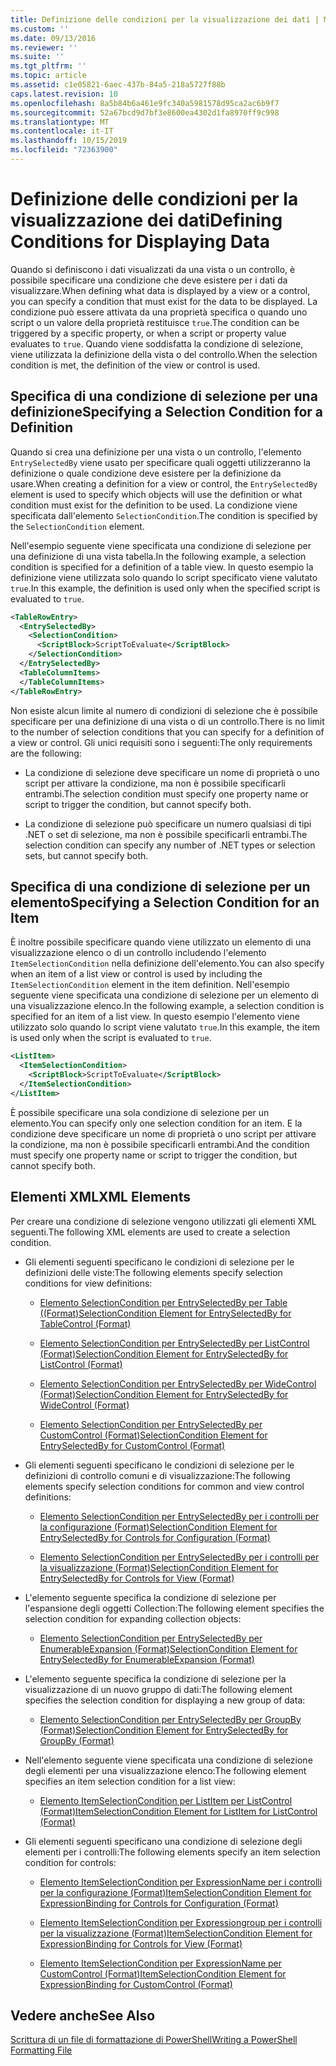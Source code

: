 ```yaml
---
title: Definizione delle condizioni per la visualizzazione dei dati | Microsoft Docs
ms.custom: ''
ms.date: 09/13/2016
ms.reviewer: ''
ms.suite: ''
ms.tgt_pltfrm: ''
ms.topic: article
ms.assetid: c1e05821-6aec-437b-84a5-218a5727f88b
caps.latest.revision: 10
ms.openlocfilehash: 8a5b84b6a461e9fc340a5981578d95ca2ac6b9f7
ms.sourcegitcommit: 52a67bcd9d7bf3e8600ea4302d1fa8970ff9c998
ms.translationtype: MT
ms.contentlocale: it-IT
ms.lasthandoff: 10/15/2019
ms.locfileid: "72363900"
---
```

# <a name="defining-conditions-for-displaying-data"></a><span data-ttu-id="24817-102">Definizione delle condizioni per la visualizzazione dei dati</span><span class="sxs-lookup"><span data-stu-id="24817-102">Defining Conditions for Displaying Data</span></span>

<span data-ttu-id="24817-103">Quando si definiscono i dati visualizzati da una vista o un controllo, è possibile specificare una condizione che deve esistere per i dati da visualizzare.</span><span class="sxs-lookup"><span data-stu-id="24817-103">When defining what data is displayed by a view or a control, you can specify a condition that must exist for the data to be displayed.</span></span> <span data-ttu-id="24817-104">La condizione può essere attivata da una proprietà specifica o quando uno script o un valore della proprietà restituisce `true`.</span><span class="sxs-lookup"><span data-stu-id="24817-104">The condition can be triggered by a specific property, or when a script or property value evaluates to `true`.</span></span> <span data-ttu-id="24817-105">Quando viene soddisfatta la condizione di selezione, viene utilizzata la definizione della vista o del controllo.</span><span class="sxs-lookup"><span data-stu-id="24817-105">When the selection condition is met, the definition of the view or control is used.</span></span>

## <a name="specifying-a-selection-condition-for-a-definition"></a><span data-ttu-id="24817-106">Specifica di una condizione di selezione per una definizione</span><span class="sxs-lookup"><span data-stu-id="24817-106">Specifying a Selection Condition for a Definition</span></span>

<span data-ttu-id="24817-107">Quando si crea una definizione per una vista o un controllo, l'elemento `EntrySelectedBy` viene usato per specificare quali oggetti utilizzeranno la definizione o quale condizione deve esistere per la definizione da usare.</span><span class="sxs-lookup"><span data-stu-id="24817-107">When creating a definition for a view or control, the `EntrySelectedBy` element is used to specify which objects will use the definition or what condition must exist for the definition to be used.</span></span> <span data-ttu-id="24817-108">La condizione viene specificata dall'elemento `SelectionCondition`.</span><span class="sxs-lookup"><span data-stu-id="24817-108">The condition is specified by the `SelectionCondition` element.</span></span>

<span data-ttu-id="24817-109">Nell'esempio seguente viene specificata una condizione di selezione per una definizione di una vista tabella.</span><span class="sxs-lookup"><span data-stu-id="24817-109">In the following example, a selection condition is specified for a definition of a table view.</span></span> <span data-ttu-id="24817-110">In questo esempio la definizione viene utilizzata solo quando lo script specificato viene valutato `true`.</span><span class="sxs-lookup"><span data-stu-id="24817-110">In this example, the definition is used only when the specified script is evaluated to `true`.</span></span>

```xml
<TableRowEntry>
  <EntrySelectedBy>
    <SelectionCondition>
      <ScriptBlock>ScriptToEvaluate</ScriptBlock>
    </SelectionCondition>
  </EntrySelectedBy>
  <TableColumnItems>
  </TableColumnItems>
</TableRowEntry>

```

<span data-ttu-id="24817-111">Non esiste alcun limite al numero di condizioni di selezione che è possibile specificare per una definizione di una vista o di un controllo.</span><span class="sxs-lookup"><span data-stu-id="24817-111">There is no limit to the number of selection conditions that you can specify for a definition of a view or control.</span></span> <span data-ttu-id="24817-112">Gli unici requisiti sono i seguenti:</span><span class="sxs-lookup"><span data-stu-id="24817-112">The only requirements are the following:</span></span>

- <span data-ttu-id="24817-113">La condizione di selezione deve specificare un nome di proprietà o uno script per attivare la condizione, ma non è possibile specificarli entrambi.</span><span class="sxs-lookup"><span data-stu-id="24817-113">The selection condition must specify one property name or script to trigger the condition, but cannot specify both.</span></span>

- <span data-ttu-id="24817-114">La condizione di selezione può specificare un numero qualsiasi di tipi .NET o set di selezione, ma non è possibile specificarli entrambi.</span><span class="sxs-lookup"><span data-stu-id="24817-114">The selection condition can specify any number of .NET types or selection sets, but cannot specify both.</span></span>

## <a name="specifying-a-selection-condition-for-an-item"></a><span data-ttu-id="24817-115">Specifica di una condizione di selezione per un elemento</span><span class="sxs-lookup"><span data-stu-id="24817-115">Specifying a Selection Condition for an Item</span></span>

<span data-ttu-id="24817-116">È inoltre possibile specificare quando viene utilizzato un elemento di una visualizzazione elenco o di un controllo includendo l'elemento `ItemSelectionCondition` nella definizione dell'elemento.</span><span class="sxs-lookup"><span data-stu-id="24817-116">You can also specify when an item of a list view or control is used by including the `ItemSelectionCondition` element in the item definition.</span></span> <span data-ttu-id="24817-117">Nell'esempio seguente viene specificata una condizione di selezione per un elemento di una visualizzazione elenco.</span><span class="sxs-lookup"><span data-stu-id="24817-117">In the following example, a selection condition is specified for an item of a list view.</span></span> <span data-ttu-id="24817-118">In questo esempio l'elemento viene utilizzato solo quando lo script viene valutato `true`.</span><span class="sxs-lookup"><span data-stu-id="24817-118">In this example, the item is used only when the script is evaluated to `true`.</span></span>

```xml
<ListItem>
  <ItemSelectionCondition>
    <ScriptBlock>ScriptToEvaluate</ScriptBlock>
  </ItemSelectionCondition>
</ListItem>

```

<span data-ttu-id="24817-119">È possibile specificare una sola condizione di selezione per un elemento.</span><span class="sxs-lookup"><span data-stu-id="24817-119">You can specify only one selection condition for an item.</span></span> <span data-ttu-id="24817-120">E la condizione deve specificare un nome di proprietà o uno script per attivare la condizione, ma non è possibile specificarli entrambi.</span><span class="sxs-lookup"><span data-stu-id="24817-120">And the condition must specify one property name or script to trigger the condition, but cannot specify both.</span></span>

## <a name="xml-elements"></a><span data-ttu-id="24817-121">Elementi XML</span><span class="sxs-lookup"><span data-stu-id="24817-121">XML Elements</span></span>

 <span data-ttu-id="24817-122">Per creare una condizione di selezione vengono utilizzati gli elementi XML seguenti.</span><span class="sxs-lookup"><span data-stu-id="24817-122">The following XML elements are used to create a selection condition.</span></span>

- <span data-ttu-id="24817-123">Gli elementi seguenti specificano le condizioni di selezione per le definizioni delle viste:</span><span class="sxs-lookup"><span data-stu-id="24817-123">The following elements specify selection conditions for view definitions:</span></span>

    - [<span data-ttu-id="24817-124">Elemento SelectionCondition per EntrySelectedBy per Table ((Format)</span><span class="sxs-lookup"><span data-stu-id="24817-124">SelectionCondition Element for EntrySelectedBy for TableControl (Format)</span></span>](./selectioncondition-element-for-entryselectedby-for-tablecontrol-format.md)

    - [<span data-ttu-id="24817-125">Elemento SelectionCondition per EntrySelectedBy per ListControl (Format)</span><span class="sxs-lookup"><span data-stu-id="24817-125">SelectionCondition Element for EntrySelectedBy for ListControl (Format)</span></span>](./selectioncondition-element-for-entryselectedby-for-listcontrol-format.md)

    - [<span data-ttu-id="24817-126">Elemento SelectionCondition per EntrySelectedBy per WideControl (Format)</span><span class="sxs-lookup"><span data-stu-id="24817-126">SelectionCondition Element for EntrySelectedBy for WideControl (Format)</span></span>](./selectioncondition-element-for-entryselectedby-for-widecontrol-format.md)

    - [<span data-ttu-id="24817-127">Elemento SelectionCondition per EntrySelectedBy per CustomControl (Format)</span><span class="sxs-lookup"><span data-stu-id="24817-127">SelectionCondition Element for EntrySelectedBy for CustomControl (Format)</span></span>](./selectioncondition-element-for-entryselectedby-for-customcontrol-format.md)

- <span data-ttu-id="24817-128">Gli elementi seguenti specificano le condizioni di selezione per le definizioni di controllo comuni e di visualizzazione:</span><span class="sxs-lookup"><span data-stu-id="24817-128">The following elements specify selection conditions for common and view control definitions:</span></span>

    - [<span data-ttu-id="24817-129">Elemento SelectionCondition per EntrySelectedBy per i controlli per la configurazione (Format)</span><span class="sxs-lookup"><span data-stu-id="24817-129">SelectionCondition Element for EntrySelectedBy for Controls for Configuration (Format)</span></span>](./selectioncondition-element-for-entryselectedby-for-controls-for-configuration-format.md)

    - [<span data-ttu-id="24817-130">Elemento SelectionCondition per EntrySelectedBy per i controlli per la visualizzazione (Format)</span><span class="sxs-lookup"><span data-stu-id="24817-130">SelectionCondition Element for EntrySelectedBy for Controls for View (Format)</span></span>](./selectioncondition-element-for-entryselectedby-for-controls-for-view-format.md)

- <span data-ttu-id="24817-131">L'elemento seguente specifica la condizione di selezione per l'espansione degli oggetti Collection:</span><span class="sxs-lookup"><span data-stu-id="24817-131">The following element specifies the selection condition for expanding collection objects:</span></span>

    - [<span data-ttu-id="24817-132">Elemento SelectionCondition per EntrySelectedBy per EnumerableExpansion (Format)</span><span class="sxs-lookup"><span data-stu-id="24817-132">SelectionCondition Element for EntrySelectedBy for EnumerableExpansion (Format)</span></span>](./selectioncondition-element-for-entryselectedby-for-enumerableexpansion-format.md)

- <span data-ttu-id="24817-133">L'elemento seguente specifica la condizione di selezione per la visualizzazione di un nuovo gruppo di dati:</span><span class="sxs-lookup"><span data-stu-id="24817-133">The following element specifies the selection condition for displaying a new group of data:</span></span>

    - [<span data-ttu-id="24817-134">Elemento SelectionCondition per EntrySelectedBy per GroupBy (Format)</span><span class="sxs-lookup"><span data-stu-id="24817-134">SelectionCondition Element for EntrySelectedBy for GroupBy (Format)</span></span>](./selectioncondition-element-for-entryselectedby-for-groupby-format.md)

- <span data-ttu-id="24817-135">Nell'elemento seguente viene specificata una condizione di selezione degli elementi per una visualizzazione elenco:</span><span class="sxs-lookup"><span data-stu-id="24817-135">The following element specifies an item selection condition for a list view:</span></span>

    - [<span data-ttu-id="24817-136">Elemento ItemSelectionCondition per ListItem per ListControl (Format)</span><span class="sxs-lookup"><span data-stu-id="24817-136">ItemSelectionCondition Element for ListItem for ListControl (Format)</span></span>](./itemselectioncondition-element-for-listitem-for-listcontrol-format.md)

- <span data-ttu-id="24817-137">Gli elementi seguenti specificano una condizione di selezione degli elementi per i controlli:</span><span class="sxs-lookup"><span data-stu-id="24817-137">The following elements specify an item selection condition for controls:</span></span>

    - [<span data-ttu-id="24817-138">Elemento ItemSelectionCondition per ExpressionName per i controlli per la configurazione (Format)</span><span class="sxs-lookup"><span data-stu-id="24817-138">ItemSelectionCondition Element for ExpressionBinding for Controls for Configuration (Format)</span></span>](./itemselectioncondition-element-for-expressionbinding-for-controls-for-configuration-format.md)

    - [<span data-ttu-id="24817-139">Elemento ItemSelectionCondition per Expressiongroup per i controlli per la visualizzazione (Format)</span><span class="sxs-lookup"><span data-stu-id="24817-139">ItemSelectionCondition Element for ExpressionBinding for Controls for View (Format)</span></span>](./itemselectioncondition-element-for-expressionbinding-for-controls-for-view-format.md)

    - [<span data-ttu-id="24817-140">Elemento ItemSelectionCondition per ExpressionName per CustomControl (Format)</span><span class="sxs-lookup"><span data-stu-id="24817-140">ItemSelectionCondition Element for ExpressionBinding for CustomControl (Format)</span></span>](./itemselectioncondition-element-for-expressionbinding-for-customcontrol-format.md)

## <a name="see-also"></a><span data-ttu-id="24817-141">Vedere anche</span><span class="sxs-lookup"><span data-stu-id="24817-141">See Also</span></span>

[<span data-ttu-id="24817-142">Scrittura di un file di formattazione di PowerShell</span><span class="sxs-lookup"><span data-stu-id="24817-142">Writing a PowerShell Formatting File</span></span>](./writing-a-powershell-formatting-file.md)
